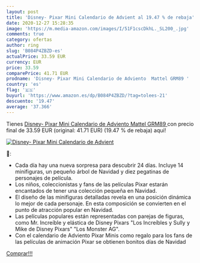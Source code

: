 ```yaml
---
layout: post
title: 'Disney- Pixar Mini Calendario de Advient al 19.47 % de rebaja'
date: 2020-12-27 15:28:35
image: 'https://m.media-amazon.com/images/I/51F1cscDkhL._SL200_.jpg'
comments: true
category: ofertas
author: ring
slug: 'B084P4ZBZD-es'
actualPrice: 33.59 EUR
currency: EUR
price: 33.59
comparePrice: 41.71 EUR
prodname: 'Disney- Pixar Mini Calendario de Adviento  Mattel GRM89 '
country: 'es'
flag: '🇪🇸'
buyurl: 'https://www.amazon.es/dp/B084P4ZBZD/?tag=tolees-21'
descuento: '19.47'
average: '37.366'
---
```


Tienes [Disney- Pixar Mini Calendario de Adviento  Mattel GRM89 ](https://www.amazon.es/dp/B084P4ZBZD/?tag=tolees-21) con precio final de  33.59 EUR (original: 41.71 EUR) (19.47 %  de rebaja) aqui!

[![Disney- Pixar Mini Calendario de Advient](https://m.media-amazon.com/images/I/51F1cscDkhL._SL200_.jpg)](https://www.amazon.es/dp/B084P4ZBZD/?tag=tolees-21)

🔎:

- Cada día hay una nueva sorpresa para descubrir 24 días. Incluye 14 minifiguras, un pequeño árbol de Navidad y diez pegatinas de personajes de película.
- Los niños, coleccionistas y fans de las películas Pixar estarán encantados de tener una colección pequeña en Navidad.
- El diseño de las minifiguras detalladas revela en una posición dinámica lo mejor de cada personaje. En esta composición se convierten en el punto de atracción popular en Navidad.
- Las películas populares están representadas con parejas de figuras, como Mr. Increíble y elástica de Disney Pixars "Los Increíbles y Sully y Mike de Disney Pixars" "Los Monster AG".
- Con el calendario de Adviento Pixar Minis como regalo para los fans de las películas de animación Pixar se obtienen bonitos días de Navidad

[Comprar!!!](https://www.amazon.es/dp/B084P4ZBZD/?tag=tolees-21)
